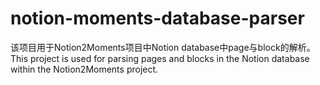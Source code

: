 # notion-moments-database-parser

该项目用于Notion2Moments项目中Notion database中page与block的解析。  
This project is used for parsing pages and blocks in the Notion database within the Notion2Moments project.


